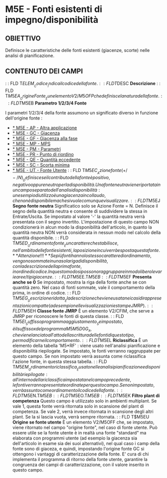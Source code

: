 # M5E - Fonti esistenti di impegno/disponibilità
## OBIETTIVO
Definisce le caratteristiche delle fonti esistenti (giacenze, scorte) nelle analisi di pianificazione.
## CONTENUTO DEI CAMPI
 :  : FLD T$ELEM __Codice__
Indica il codice della fonte.
 :  : FLD T$DESC __Descrizione__
 :  : FLD T$M5EA __Origine Fonte__
È un elemento V2/M5OFP che definisce la natura della fonte.
 :  : FLD T$M5EB __Parametro 1/2/3/4 Fonte__

I parametri 1/2/3/4 della fonte assumono un significato diverso in funzione dell'origine fonte : 

- [\* M5E - AP - Altra applicazione](Sorgenti/DOC/OG/TA/M5E_AP)
- [\* M5E - GC - Giacenza](Sorgenti/DOC/OG/TA/M5E_GC)
- [\* M5E - GF - Giacenza alla fase](Sorgenti/DOC/OG/TA/M5E_GF)
- [\* M5E - MP - MPS](Sorgenti/DOC/OG/TA/M5E_MP)
- [\* M5E - PM - Parametri](Sorgenti/DOC/OG/TA/M5E_PM)
- [\* M5E - PR - Punto di riordino](Sorgenti/DOC/OG/TA/M5E_PR)
- [\* M5E - QE - Quantità eccedente](Sorgenti/DOC/OG/TA/M5E_QE)
- [\* M5E - SC - Scorta minima](Sorgenti/DOC/OG/TA/M5E_SC)
- [\* M5E - UT - Fonte Utente](Sorgenti/DOC/OG/TA/M5E_UT)
 :  : FLD T$M5EC __Azione fonte (+/-/N)__
Definisce se il contributo della fonte è positivo, negativo oppure neutro per la disponibilità.
Una fonte neutra viene riportata in un campo separato dell'analisi disponibilità :  un esempio di utilizzo è una giacenza in collaudo, che non è disponibile ma che si vuole comunque visualizzare.
 :  : FLD T$M5EJ __Segno fonte neutra__
Significatico solo se Azione Fonte = N.
Definisce il segno della quantità neutra e consente di suddividere la stessa in Entrate/Uscita. Se impostato al valore '-' la quantità neutra verrà presentata con il segno invertito. L'impostazione di questo campo NON condizionerà in alcun modo la disponibilità dell'articolo, in quanto la quantità neutra NON verrà considerata in nessun modo nel calcolo della quantità disponibile.
 :  : FLD T$M5ED __Ordinamento fonte__
È un carattere che stabilisce, nell'ambito delle fonti esistenti, la posizione in cui verrà esposta questa fonte.
**Attenzione !!!**
Se più fonti hanno lo stesso carattere di ordinamento, vengono sommate in una sola riga di disponibilità, con la descrizione della prima fonte, in ordine di codice. In questo modo si possono raggruppare in modo libero le varie aree/tipi giacenze.
 :  : FLD T$M5EE.T$M5EB
 :  : FLD T$M5EF __Presenta anche se 0__
Se impostato, mostra la riga della fonte anche se con quantità zero. Nel caso di fonti sommate, vale il comportamento della prima, in ordine di codice.
 :  : FLD T$M5EG __Descrizione ridotta__
È la descrizione che viene usata nei casi di rappresentazioni compatte (ad esempio nelle visualizzazioni e stampe JMRP).
 :  : FLD T$M5EH __Classe fonte JMRP__
È un elemento V2/CFIM, che serve a JMRP per riconoscere le fonti di questa classe.
 :  : FLD T$M5EI __Suffisso programma aggiustamento__
Se impostato, è il suffisso x del programma M5M5D0G_x, che viene lanciato all'atto della scrittura delle fonti di questo tipo, per modificarne il comportamento.
 :  : FLD T$M5EL __Riclassifica__
È un elemento della tabella 'M5\*RF' :  viene usato nell'analisi pianificazione e disponibilità riepilogate. Se impostato, le fonti verranno raggruppate per questo campo. Se non impostato verrà assunta come riclassifica l'azione fonte, in questa stessa tabella.
 :  : FLD T$M5EM __Ordinamento riclassifica__
È usato nelle analisi pianificazione e disponibilità riepilogate :  all'interno della riclassifica impostata nel campo precedente, le fonti verranno presentate ordinate per questo campo.
Se non impostato, verrà assunto come ordinamento il codice della fonte.
 :  : FLD T$M5EN.T$M5EB
 :  : FLD T$M5EO.T$M5EB
 :  : FLD T$M5EK __Filtro plant di competenza__
Questo campo è utilizzato solo in ambienti multiplant.
Se vale 1, questa fonte verrà ritornata solo in scansione del plant di competenza.
Se vale 2, verrà invece ritornata in scansione degli altri plant.
Se la si lascia vuota, verrà sempre ritornata.
 :  : FLD T$M5EU __Origine se fonte utente__
È un elemento V2/M5OFF che, se impostato, viene ritornato nel campo "origine fonte", nel caso di fonte utente.
Può essere utile se la fonte utente è in realtà una fonte "standard" ma elaborata con programmi utente (ad esempio la giacenza sia dell'articolo in esame sia dei suoi alternativi), nel qual caso i camp della fonte sono di giaceza, e quindi, impostando l'origine fonte GC si ottengono i vantaggi di caratterizzazione della fonte.
E' cura di chi implementa il programma di ritorno della fonte utente, garantire la congruenza dei campi di caratterizzazione, con il valore inserito in questo campo.

